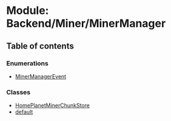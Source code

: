 # Module: Backend/Miner/MinerManager

## Table of contents

### Enumerations

- [MinerManagerEvent](../enums/backend_miner_minermanager.minermanagerevent.md)

### Classes

- [HomePlanetMinerChunkStore](../classes/backend_miner_minermanager.homeplanetminerchunkstore.md)
- [default](../classes/backend_miner_minermanager.default.md)

